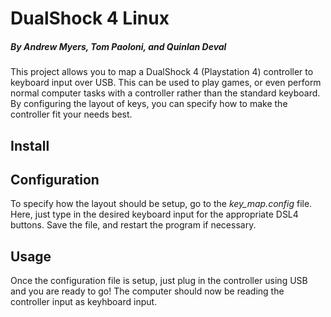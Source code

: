 # DualShock 4 Linux
##### By Andrew Myers, Tom Paoloni, and Quinlan Deval
This project allows you to map a DualShock 4 (Playstation 4) controller to keyboard input over USB. This can be used to play games, or even perform normal computer tasks with a controller rather than the standard keyboard. By configuring the layout of keys, you can specify how to make the controller fit your needs best.


## Install


## Configuration
To specify how the layout should be setup, go to the *key_map.config* file. Here, just type in the desired keyboard input for the appropriate DSL4 buttons. Save the file, and restart the program if necessary.


## Usage
Once the configuration file is setup, just plug in the controller using USB and you are ready to go! The computer should now be reading the controller input as keyhboard input.
